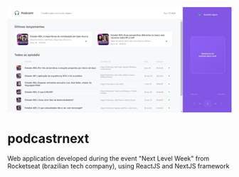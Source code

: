 ![Screenshot](/public/ss1.jpg)
# podcastrnext
Web application developed during the event "Next Level Week" from Rocketseat (brazilian tech company), using ReactJS and NextJS framework
